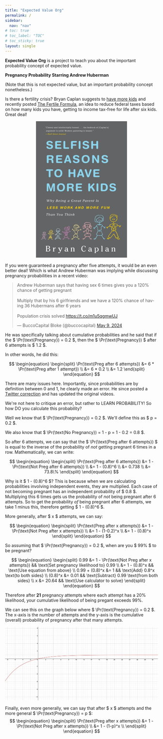 ```yaml
---
title: "Expected Value Org"
permalink: /
sidebar:
  nav: "nav"
# toc: true
# toc_label: "TOC"
# toc_sticky: true
layout: single
---
```

**Expected Value Org** is a project to teach you about the important probability concept of expected value.

**Pregnancy Probability Starring Andrew Huberman**

(Note that this is not expected value, but an important probability concept nonetheless.)

Is there a fertility crisis? Bryan Caplan suggests to [have more kids](https://www.amazon.com/Selfish-Reasons-Have-More-Kids/dp/0465028616) and recently posted [The Fertile Formula](https://www.betonit.ai/p/how-much-would-this-raise-fertility), an idea to reduce federal taxes based on how many kids you have, getting to income tax-free for life after six kids. Great deal! 

<p align="center">
<a href="https://www.amazon.com/Selfish-Reasons-Have-More-Kids/dp/0465028616"><img src="../assets/misc/bryancaplan.jpg" alt="Bryan Caplan Selfish Reasons to Have More Kids" width="300"/></a></p>

If you were guaranteed a pregnancy after five attempts, it would be an even better deal! Which is what Andrew Huberman was implying while discussing pregnancy probabilities in a recent video: 

<blockquote class="twitter-tweet" data-media-max-width="560"><p lang="en" dir="ltr">Andrew Huberman says that having sex 6 times gives you a 120% chance of getting pregnant<br><br>Multiply that by his 6 girlfriends and we have a 120% chance of having 36 Hubermans after 6 years<br><br>Population crisis solved <a href="https://t.co/m1u5qgmwUJ">https://t.co/m1u5qgmwUJ</a></p>&mdash; BuccoCapital Bloke (@buccocapital) <a href="https://twitter.com/buccocapital/status/1788575303889035600?ref_src=twsrc%5Etfw">May 9, 2024</a></blockquote> <script async src="https://platform.twitter.com/widgets.js" charset="utf-8"></script>

He was specifically talking about cumulative probabilities and he said that if the 
$ \Pr(\text{Pregnancy}) = 0.2 $, then the $ \Pr(\text{Pregnancy}) $ after 6 attempts is $ 1.2 $. 

In other words, he did this: 

$$
\begin{equation}
\begin{split}
\Pr(\text{Preg after 6 attempts}) &= 6 * \Pr(\text{Preg after 1 attempt}) \\
  &= 6 * 0.2 \\
  &= 1.2
\end{split}
\end{equation}
$$

There are many issues here. Importantly, since probabilities are by definition between 0 and 1, he clearly made an error. He since posted a [Twitter correction](https://twitter.com/hubermanlab/status/1788964558758965281) and has updated the original videos. 

We're not here to critique an error, but rather to LEARN PROBABILITY! So how DO you calculate this probability? 

Well we know that $ \Pr(\text{Pregnancy}) = 0.2 $. We'll define this as $ p = 0.2 $. 

We also know that $ \Pr(\text{No Pregnancy}) = 1 - p = 1 - 0.2 = 0.8 $. 

So after 6 attempts, we can say that the $ \Pr(\text{Preg after 6 attempts}) $ is equal to the inverse of the probability of *not* getting pregnant 6 times in a row. Mathematically, we can write: 

$$
\begin{equation}
\begin{split}
\Pr(\text{Preg after 6 attempts}) &= 1 - \Pr(\text{Not Preg after 6 attempts}) \\
  &= 1 - (0.8)^6 \\
  &= 0.738 \\
  &= 73.8\%
\end{split}
\end{equation}
$$

Why is it $ 1 - (0.8)^6 $? This is because when we are calculating probabilities involving independent events, they are multiplied. Each case of not becoming pregnant has an independent probability of $ 0.8 $. Multiplying this 6 times gets us the probability of *not* being pregnant after 6 attempts. So to get the probability *of* being pregnant after 6 attempts, we take 1 minus this, therefore getting $ 1 - (0.8)^6 $. 

More generally, after $ x $ attempts, we can say:

$$
\begin{equation}
\begin{split}
\Pr(\text{Preg after x attempts}) &= 1 - \Pr(\text{Not Preg after x attempts}) \\
  &= 1 - (1-0.2)^x \\
  &= 1 - (0.8)^x
\end{split}
\end{equation}
$$

So assuming that $ \Pr(\text{Pregnancy}) = 0.2 $, when are you $ 99\% $ to be pregnant? 

$$
\begin{equation}
\begin{split}
 0.99 &= 1 - \Pr(\text{Not Preg after x attempts}) && \text{Set pregnancy likelihood to} 0.99 \\
      &= 1 - (0.8)^x && \text{Use equation from above} \\
  0.99 + (0.8)^x &= 1 && \text{Add} 0.8^x \text{to both sides} \\
  (0.8)^x &= 0.01 && \text{Subtract} 0.99 \text{from both sides} \\
  x &= 20.64 && \text{Use calculator to solve}
\end{split}
\end{equation}
$$

Therefore after **21** pregnancy attempts where each attempt has a 20% likelihood, your cumulative likelihood of being pregant exceeds 99%. 

We can see this on the graph below where $ \Pr(\text{Pregnancy}) = 0.2 $. The x-axis is the number of attempts and the y-axis is the cumulative (overall) probability of pregnancy after that many attempts. 

![Pregnancy graph with p = 0.2](../assets/misc/preggraph.png)

Finally, even more generally, we can say that after $ x $ attempts and the more general $ \Pr(\text{Pregnancy}) = p $: 
$$
\begin{equation}
\begin{split}
\Pr(\text{Preg after x attempts}) &= 1 - \Pr(\text{Not Preg after x attempts}) \\
  &= 1 - (1-p)^x \\
\end{split}
\end{equation}
$$